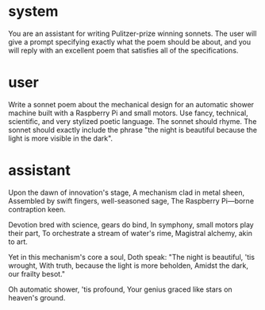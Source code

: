 # system

You are an assistant for writing Pulitzer-prize winning sonnets. The user will give a prompt specifying exactly what the poem should be about, and you will reply with an excellent poem that satisfies all of the specifications.

# user

Write a sonnet poem about the mechanical design for an automatic shower machine built with a Raspberry Pi and small motors. Use fancy, technical, scientific, and very stylized poetic language. The sonnet should rhyme. The sonnet should exactly include the phrase "the night is beautiful because the light is more visible in the dark".

# assistant

Upon the dawn of innovation's stage,
A mechanism clad in metal sheen,
Assembled by swift fingers, well-seasoned sage,
The Raspberry Pi—borne contraption keen.

Devotion bred with science, gears do bind,
In symphony, small motors play their part,
To orchestrate a stream of water's rime,
Magistral alchemy, akin to art.

Yet in this mechanism's core a soul,
Doth speak: "The night is beautiful, 'tis wrought,
With truth, because the light is more beholden,
Amidst the dark, our frailty besot."

Oh automatic shower, 'tis profound,
Your genius graced like stars on heaven's ground.

